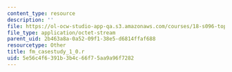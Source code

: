 ```yaml
---
content_type: resource
description: ''
file: https://ol-ocw-studio-app-qa.s3.amazonaws.com/courses/18-s096-topics-in-mathematics-with-applications-in-finance-fall-2013/5e56c4f6391b3b4c66f75aa9a96f7282_fm_casestudy_1_0.r
file_type: application/octet-stream
parent_uid: 2b463a8a-0a52-09f1-38e5-d6814ffaf688
resourcetype: Other
title: fm_casestudy_1_0.r
uid: 5e56c4f6-391b-3b4c-66f7-5aa9a96f7282
---
```

